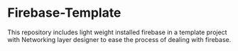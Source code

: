 # Firebase-Template
This repository includes light weight installed firebase in a template project with Networking layer designer to ease the process of dealing with firebase.
